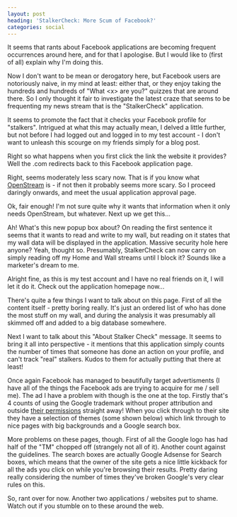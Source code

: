 ```yaml
---
layout: post
heading: 'StalkerCheck: More Scum of Facebook?'
categories: social
---
```


It seems that rants about Facebook applications are becoming frequent occurrences around here, and for that I apologise. But I would like to (first of all) explain why I'm doing this.

Now I don't want to be mean or derogatory here, but Facebook users are notoriously naive, in my mind at least: either that, or they enjoy taking the hundreds and hundreds of "What &lt;x&gt; are you?" quizzes that are around there. So I only thought it fair to investigate the latest craze that seems to be frequenting my news stream that is the "StalkerCheck" application.

It seems to promote the fact that it checks your Facebook profile for "stalkers". Intrigued at what this may actually mean, I delved a little further, but not before I had logged out and logged in to my test account - I don't want to unleash this scourge on my friends simply for a blog post.

Right so what happens when you first click the link the website it provides? Well the .com redirects back to this Facebook application page.

<!-- Replace missing image from http://media.chris-alexander.co.uk/wp-content/uploads/2009/07/facebook1.png -->

Right, seems moderately less scary now. That is if you know what [OpenStream](http://web.archive.org/web/20100206113121/http://developers.facebook.com/news.php?blog=1&story=225) is - if not then it probably seems more scary. So I proceed daringly onwards, and meet the usual application approval page.

<!-- Replace missing image from http://media.chris-alexander.co.uk/wp-content/uploads/2009/07/facebook2.png -->

Ok, fair enough! I'm not sure quite why it wants that information when it only needs OpenStream, but whatever. Next up we get this...

<!-- Replace missing image from http://media.chris-alexander.co.uk/wp-content/uploads/2009/07/facebook3.png -->

Ah! What's this new popup box about? On reading the first sentence it seems that it wants to read and write to my wall, but reading on it states that my wall data will be displayed in the application. Massive security hole here anyone? Yeah, thought so. Presumably, StalkerCheck can now carry on simply reading off my Home and Wall streams until I block it? Sounds like a marketer's dream to me.

Alright fine, as this is my test account and I have no real friends on it, I will let it do it. Check out the application homepage now...

<!-- Replace missing image from http://media.chris-alexander.co.uk/wp-content/uploads/2009/07/facebook4.png -->

There's quite a few things I want to talk about on this page. First of all the content itself - pretty boring really. It's just an ordered list of who has done the most stuff on my wall, and during the analysis it was presumably all skimmed off and added to a big database somewhere.

Next I want to talk about this "About Stalker Check" message. It seems to bring it all into perspective - it mentions that this application simply counts the number of times that someone has done an action on your profile, and can't track "real" stalkers. Kudos to them for actually putting that there at least!

Once again Facebook has managed to beautifully target advertisments (I have all of the things the Facebook ads are trying to acquire for me / sell me). The ad I have a problem with though is the one at the top. Firstly that's 4 counts of using the Google trademark without proper attribution and outside [their permissions](http://www.google.com/permissions/guidelines.html) straight away! When you click through to their site they have a selection of themes (some shown below) which link through to nice pages with big backgrounds and a Google search box.

<!-- Replace missing image from http://media.chris-alexander.co.uk/wp-content/uploads/2009/07/facebook5.png -->

More problems on these pages, though. First of all the Google logo has had half of the "TM" chopped off (strangely not all of it). Another count against the guidelines. The search boxes are actually Google Adsense for Search boxes, which means that the owner of the site gets a nice little kickback for all the ads you click on while you're browsing their results. Pretty daring really considering the number of times they've broken Google's very clear rules on this.

So, rant over for now. Another two applications / websites put to shame. Watch out if you stumble on to these around the web.